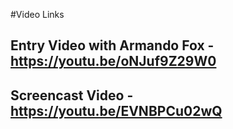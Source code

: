 #Video Links
## Entry Video with Armando Fox - https://youtu.be/oNJuf9Z29W0
## Screencast Video - https://youtu.be/EVNBPCu02wQ 
